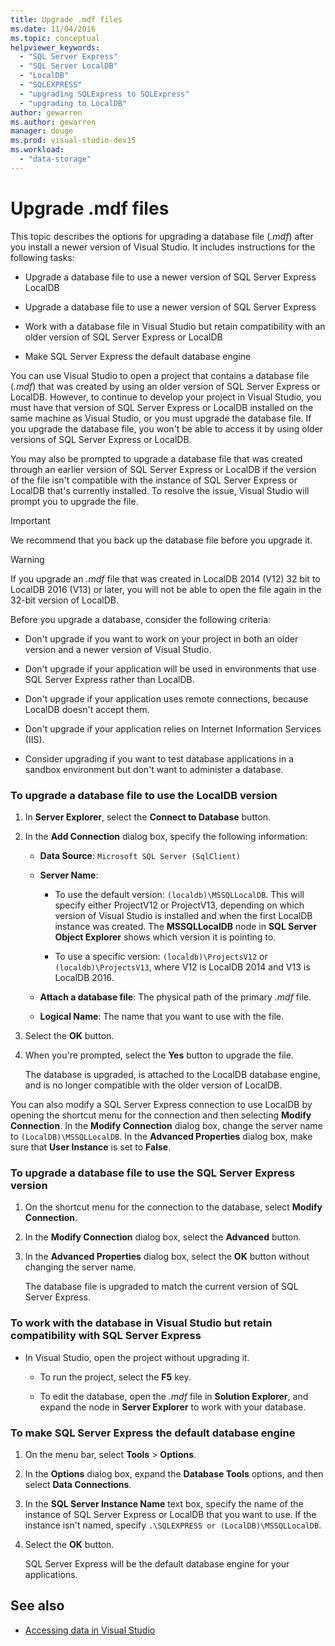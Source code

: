 ```yaml
---
title: Upgrade .mdf files
ms.date: 11/04/2016
ms.topic: conceptual
helpviewer_keywords:
  - "SQL Server Express"
  - "SQL Server LocalDB"
  - "LocalDB"
  - "SQLEXPRESS"
  - "upgrading SQLExpress to SQLExpress"
  - "upgrading to LocalDB"
author: gewarren
ms.author: gewarren
manager: douge
ms.prod: visual-studio-dev15
ms.workload:
  - "data-storage"
---
```

# Upgrade .mdf files

This topic describes the options for upgrading a database file (*.mdf*) after you install a newer version of Visual Studio. It includes instructions for the following tasks:

- Upgrade a database file to use a newer version of SQL Server Express LocalDB

- Upgrade a database file to use a newer version of SQL Server Express

- Work with a database file in Visual Studio but retain compatibility with an older version of SQL Server Express or LocalDB

- Make SQL Server Express the default database engine

You can use Visual Studio to open a  project that contains a database file (*.mdf*) that was created by using an older version of SQL Server Express or LocalDB. However, to continue to develop your project in Visual Studio, you must have that version of SQL Server Express or LocalDB  installed on the same machine as Visual Studio, or you must upgrade the database file. If you upgrade the database file, you won't be able to access it by using older versions of SQL Server Express or LocalDB.

You may also be prompted to upgrade a database file that was created through an earlier version of SQL Server Express or LocalDB if the version of the file isn't compatible with the instance of SQL Server Express or LocalDB that's currently installed. To resolve the issue, Visual Studio will prompt you to upgrade the file.

> [!IMPORTANT]
> We recommend that you back up the database file before you upgrade it.

> [!WARNING]
> If you upgrade an *.mdf* file that was created in LocalDB 2014 (V12) 32 bit to LocalDB 2016 (V13) or later, you will not be able to open the file again in the 32-bit version of LocalDB.

Before you upgrade a database, consider the following criteria:

-   Don't upgrade if you want to work on your project in both an older version and a newer version of Visual Studio.

-   Don't upgrade if your application will be used in environments that use SQL Server Express rather than LocalDB.

-   Don't upgrade if your application uses remote connections, because LocalDB doesn't accept them.

-   Don't upgrade if your application relies on Internet Information Services (IIS).

-   Consider upgrading if you want to test database applications in a sandbox environment but don't want to administer a database.

### To upgrade a database file to use the LocalDB version

1.  In **Server Explorer**, select the **Connect to Database** button.

2.  In the **Add Connection** dialog box, specify the following information:

    -   **Data Source**: `Microsoft SQL Server (SqlClient)`

    -   **Server Name**:

        -   To use the default version: `(localdb)\MSSQLLocalDB`.  This will specify either ProjectV12 or ProjectV13, depending on which version of Visual Studio  is installed and when the first LocalDB instance was created. The **MSSQLLocalDB** node in **SQL Server Object Explorer** shows which version it is pointing to.

        -   To use a specific version: `(localdb)\ProjectsV12` or `(localdb)\ProjectsV13`, where V12 is LocalDB 2014 and V13 is LocalDB 2016.

    -   **Attach a database file**: The physical path of the primary *.mdf* file.

    -   **Logical Name**: The name that you want to use with the file.

3.  Select the **OK** button.

4.  When you're prompted, select the **Yes** button to upgrade the file.

    The database is upgraded, is attached to the LocalDB database engine, and is no longer compatible with the older version of LocalDB.

You can also modify a SQL Server Express connection to use LocalDB by opening the shortcut menu for the connection and then selecting **Modify Connection**. In the **Modify Connection** dialog box, change the server name to `(LocalDB)\MSSQLLocalDB`. In the **Advanced Properties** dialog box, make sure that **User Instance** is set to **False**.

### To upgrade a database file to use the SQL Server Express version

1.  On the shortcut menu for the connection to the database, select **Modify Connection**.

2.  In the **Modify Connection** dialog box, select the **Advanced** button.

3.  In the **Advanced Properties** dialog box, select the **OK** button without changing the server name.

    The database file is upgraded to match the current version of SQL Server Express.

### To work with the database in Visual Studio but retain compatibility with SQL Server Express

-   In Visual Studio, open the project without upgrading it.

    -   To run the project, select the **F5** key.

    -   To edit the database, open the *.mdf* file in **Solution Explorer**, and expand the node in **Server Explorer** to work with your database.

### To make SQL Server Express the default database engine

1.  On the menu bar, select **Tools** > **Options**.

2.  In the **Options** dialog box, expand the **Database Tools** options, and then select **Data Connections**.

3.  In the **SQL Server Instance Name** text box, specify the name of the instance of SQL Server Express or LocalDB that you want to use. If the instance isn't named, specify `.\SQLEXPRESS or (LocalDB)\MSSQLLocalDB`.

4.  Select the **OK** button.

    SQL Server Express will be the default database engine for your applications.

## See also

- [Accessing data in Visual Studio](accessing-data-in-visual-studio.md)